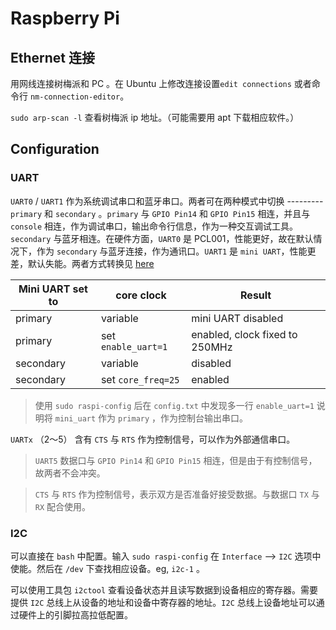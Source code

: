 # Raspberry Pi

## Ethernet 连接

用网线连接树梅派和 PC 。在 Ubuntu 上修改连接设置`edit connections` 或者命令行 `nm-connection-editor`。

`sudo arp-scan -l` 查看树梅派 ip 地址。（可能需要用 apt 下载相应软件。）

## Configuration

### UART

`UART0` / `UART1` 作为系统调试串口和蓝牙串口。两者可在两种模式中切换 --------- `primary` 和 `secondary` 。`primary` 与 `GPIO Pin14` 和 `GPIO Pin15` 相连，并且与 `console` 相连，作为调试串口，输出命令行信息，作为一种交互调试工具。`secondary` 与蓝牙相连。在硬件方面，`UART0` 是 PCL001，性能更好，故在默认情况下，作为 `secondary` 与蓝牙连接，作为通讯口。`UART1` 是 `mini UART`，性能更差，默认失能。两者方式转换见 [here](https://www.raspberrypi.org/documentation/configuration/uart.md)

| Mini UART set to | core clock | Result  |
| ------------ | ------------ | ------------ |
| primary | variable | mini UART disabled |
| primary | set `enable_uart=1` | enabled, clock fixed to 250MHz |
| secondary  | variable  | disabled |
| secondary | set `core_freq=25` | enabled |

> 使用 `sudo raspi-config` 后在 `config.txt` 中发现多一行 `enable_uart=1` 说明将 `mini_uart` 作为  `primary` ，作为控制台输出串口。 

`UARTx` （2～5） 含有 `CTS` 与 `RTS` 作为控制信号，可以作为外部通信串口。

> `UART5` 数据口与 `GPIO Pin14` 和 `GPIO Pin15` 相连，但是由于有控制信号，故两者不会冲突。

> `CTS` 与 `RTS` 作为控制信号，表示双方是否准备好接受数据。与数据口 `TX` 与 `RX` 配合使用。

### I2C

可以直接在 `bash` 中配置。输入 `sudo raspi-config` 在 `Interface` --> `I2C` 选项中使能。然后在 `/dev` 下查找相应设备。eg, `i2c-1` 。

可以使用工具包 `i2ctool` 查看设备状态并且读写数据到设备相应的寄存器。需要提供 `I2C` 总线上从设备的地址和设备中寄存器的地址。`I2C` 总线上设备地址可以通过硬件上的引脚拉高拉低配置。


